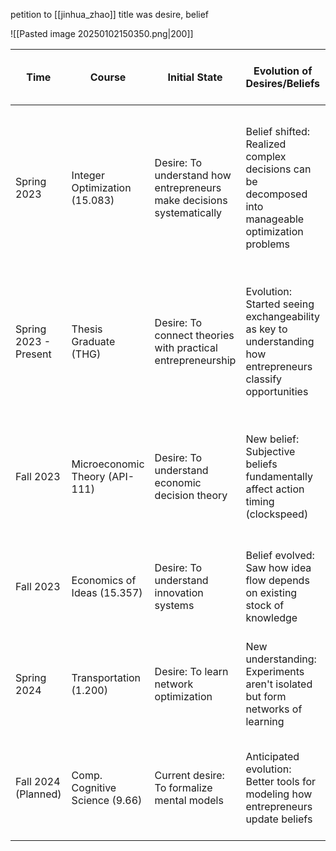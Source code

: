 petition to [[jinhua_zhao]]
title was desire, belief

![[Pasted image 20250102150350.png|200]]

| Time                  | Course                         | Initial State                                                         | Evolution of Desires/Beliefs                                                                               | Instructor, Insight, Unexpected Discoveries                                                                                                                       |
| --------------------- | ------------------------------ | --------------------------------------------------------------------- | ---------------------------------------------------------------------------------------------------------- | ----------------------------------------------------------------------------------------------------------------------------------------------------------------- |
| Spring 2023           | Integer Optimization (15.083)  | Desire: To understand how entrepreneurs make decisions systematically | Belief shifted: Realized complex decisions can be decomposed into manageable optimization problems         | Prof.Alex Jacquiliat<br>Through optimization techniques, saw how entrepreneurial experimentation could be structured as sub-problems rather than one big decision |
| Spring 2023 - Present | Thesis Graduate (THG)          | Desire: To connect theories with practical entrepreneurship           | Evolution: Started seeing exchangeability as key to understanding how entrepreneurs classify opportunities | Prof.Charles Fine<br>Discussions revealed how patterns in entrepreneurial learning could be formalized through Bayesian frameworks                                |
| Fall 2023             | Microeconomic Theory (API-111) | Desire: To understand economic decision theory                        | New belief: Subjective beliefs fundamentally affect action timing (clockspeed)                             | Prof.Luis Armona<br>Professor's computational Bayesian approach showed how theory could become practical tools                                                    |
| Fall 2023             | Economics of Ideas (15.357)    | Desire: To understand innovation systems                              | Belief evolved: Saw how idea flow depends on existing stock of knowledge                                   | Prof.Scott Stern<br>Realized entrepreneurial sampling must adapt to ecosystem context                                                                             |
| Spring 2024           | Transportation (1.200)         | Desire: To learn network optimization                                 | New understanding: Experiments aren't isolated but form networks of learning                               | Prof.Cathy Wu<br>Connected network theory to how entrepreneurs navigate possibility spaces                                                                        |
| Fall 2024 (Planned)   | Comp. Cognitive Science (9.66) | Current desire: To formalize mental models                            | Anticipated evolution: Better tools for modeling how entrepreneurs update beliefs                          | Prof.Josh Tenenbaum<br>Seeking to connect cognitive science tools with Bayesian inference                                                                         |
